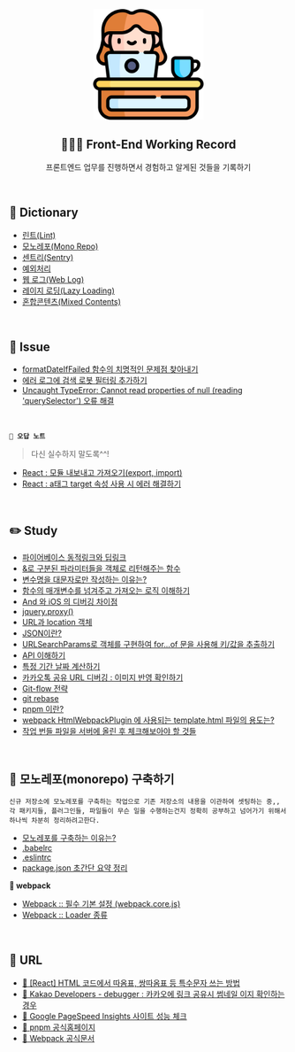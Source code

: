 <div align="center">
  <img width="200px;" src="./images/work-icon.png"/>
</div>
<h2 align="center">👩🏻‍💻 Front-End Working Record</h2>
<p align="center">프론트엔드 업무를 진행하면서 경험하고 알게된 것들을 기록하기</p>

<br>

## 📖 Dictionary

- [린트(Lint)](<https://github.com/mireyhgnay/fe-working-record/blob/main/Dictionary/%EB%A6%B0%ED%8A%B8(Lint).md>)
- [모노레포(Mono Repo)](<https://github.com/mireyhgnay/fe-working-record/blob/main/Dictionary/%EB%AA%A8%EB%85%B8%EB%A0%88%ED%8F%AC(Mono%20Repo).md>)
- [센트리(Sentry)](<https://github.com/mireyhgnay/fe-working-record/blob/main/Dictionary/%EC%84%BC%ED%8A%B8%EB%A6%AC(Sentry).md>)
- [예외처리](https://github.com/mireyhgnay/fe-working-record/blob/main/Dictionary/%EC%98%88%EC%99%B8%EC%B2%98%EB%A6%AC.md)
- [웹 로그(Web Log)](<https://github.com/mireyhgnay/fe-working-record/blob/main/Dictionary/%EC%9B%B9%20%EB%A1%9C%EA%B7%B8(Web%20Log).md>)
- [레이지 로딩(Lazy Loading)](<https://github.com/mireyhgnay/fe-working-record/blob/main/Dictionary/%EB%A0%88%EC%9D%B4%EC%A7%80%20%EB%A1%9C%EB%94%A9(Lazy%20Loading).md>)
- [혼합콘텐츠(Mixed Contents)](<https://github.com/mireyhgnay/fe-working-record/blob/main/Dictionary/%ED%98%BC%ED%95%A9%EC%BD%98%ED%85%90%EC%B8%A0(Mixed%20Contents).md>)

<br>

## 🚨 Issue

- [formatDateIfFailed 함수의 치명적인 문제점 찾아내기](https://github.com/mireyhgnay/fe-working-record/blob/main/Issue/formatDateIfFailed%20%ED%95%A8%EC%88%98%EC%9D%98%20%EC%B9%98%EB%AA%85%EC%A0%81%EC%9D%B8%20%EB%AC%B8%EC%A0%9C%EC%A0%90%20%EC%B0%BE%EC%95%84%EB%82%B4%EA%B8%B0.md)
- [에러 로그에 검색 로봇 필터링 추가하기](https://github.com/mireyhgnay/fe-working-record/blob/main/Issue/%EC%97%90%EB%9F%AC%20%EB%A1%9C%EA%B7%B8%EC%97%90%20%EA%B2%80%EC%83%89%20%EB%A1%9C%EB%B4%87%20%ED%95%84%ED%84%B0%EB%A7%81%20%EC%B6%94%EA%B0%80%ED%95%98%EA%B8%B0.md)
- [Uncaught TypeError: Cannot read properties of null (reading 'querySelector') 오류 해결](https://github.com/mireyhgnay/fe-working-record/blob/main/Issue/Cannot%20read%20properties%20of%20null%20%EC%98%A4%EB%A5%98%20%ED%95%B4%EA%B2%B0.md)

<br>

**`📝 오답 노트`**

> 다신 실수하지 말도록^^!

- [React : 모듈 내보내고 가져오기(export, import)](<https://github.com/mireyhgnay/fe-working-record/blob/main/Issue/React%20%EB%AA%A8%EB%93%88%20%EB%82%B4%EB%B3%B4%EB%82%B4%EA%B3%A0%20%EA%B0%80%EC%A0%B8%EC%98%A4%EA%B8%B0(export%2C%20import).md>)
- [React : a태그 target 속성 사용 시 에러 해결하기](https://github.com/mireyhgnay/fe-working-record/blob/main/Issue/React%20%3A%20a%ED%83%9C%EA%B7%B8%20target%20%EC%86%8D%EC%84%B1%20%EC%82%AC%EC%9A%A9%20%EC%8B%9C%20%EC%97%90%EB%9F%AC%20%ED%95%B4%EA%B2%B0%ED%95%98%EA%B8%B0.md)

<br>

## ✏️ Study

- [파이어베이스 동적링크와 딥링크](https://github.com/mireyhgnay/fe-working-record/blob/main/Study/%ED%8C%8C%EC%9D%B4%EC%96%B4%EB%B2%A0%EC%9D%B4%EC%8A%A4%20%EB%8F%99%EC%A0%81%EB%A7%81%ED%81%AC%EC%99%80%20%EB%94%A5%EB%A7%81%ED%81%AC.md)
- [&로 구분된 파라미터들을 객체로 리턴해주는 함수](https://github.com/mireyhgnay/fe-working-record/blob/main/Study/%26%EB%A1%9C%20%EA%B5%AC%EB%B6%84%EB%90%9C%20%ED%8C%8C%EB%9D%BC%EB%AF%B8%ED%84%B0%EB%93%A4%EC%9D%84%20%EA%B0%9D%EC%B2%B4%EB%A1%9C%20%EB%A6%AC%ED%84%B4%ED%95%B4%EC%A3%BC%EB%8A%94%20%ED%95%A8%EC%88%98.md)
- [변수명을 대문자로만 작성하는 이유는?](https://github.com/mireyhgnay/fe-working-record/blob/main/Study/%08%EB%B3%80%EC%88%98%EB%AA%85%EC%9D%84%20%EB%8C%80%EB%AC%B8%EC%9E%90%EB%A1%9C%EB%A7%8C%20%EC%9E%91%EC%84%B1%ED%95%98%EB%8A%94%20%EC%9D%B4%EC%9C%A0%EB%8A%94%3F.md)
- [함수의 매개변수를 넘겨주고 가져오는 로직 이해하기](https://github.com/mireyhgnay/fe-working-record/blob/main/Study/%ED%95%A8%EC%88%98%EC%9D%98%20%EB%A7%A4%EA%B0%9C%EB%B3%80%EC%88%98%EB%A5%BC%20%EB%84%98%EA%B2%A8%EC%A3%BC%EA%B3%A0%20%EA%B0%80%EC%A0%B8%EC%98%A4%EB%8A%94%20%EB%A1%9C%EC%A7%81%20%EC%9D%B4%ED%95%B4%ED%95%98%EA%B8%B0.md)
- [And 와 iOS 의 디버깅 차이점](https://github.com/mireyhgnay/fe-working-record/blob/main/Study/And%20%EC%99%80%20iOS%20%EC%9D%98%20%EB%94%94%EB%B2%84%EA%B9%85%20%EC%B0%A8%EC%9D%B4%EC%A0%90.md)
- [jquery.proxy()](<https://github.com/mireyhgnay/fe-working-record/blob/main/Study/jquery.proxy().md>)
- [URL과 location 객체](https://github.com/mireyhgnay/fe-working-record/blob/main/Study/URL%EA%B3%BC%20location%20%EA%B0%9D%EC%B2%B4.md)
- [JSON이란?](https://github.com/mireyhgnay/fe-working-record/blob/main/Study/JSON%EC%9D%B4%EB%9E%80%3F.md)
- [URLSearchParams로 객체를 구현하여 for…of 문을 사용해 키/값을 추출하기](https://github.com/mireyhgnay/fe-working-record/blob/main/Study/URLSearchParams%EB%A1%9C%20%EA%B0%9D%EC%B2%B4%EB%A5%BC%20%EA%B5%AC%ED%98%84%ED%95%98%EC%97%AC%20for%20of%20%EB%AC%B8%EC%9D%84%20%EC%82%AC%EC%9A%A9%ED%95%B4%20%ED%82%A4%2C%EA%B0%92%EC%9D%84%20%EC%B6%94%EC%B6%9C%ED%95%98%EA%B8%B0.md)
- [API 이해하기](https://github.com/mireyhgnay/fe-working-record/blob/main/Study/API%20%EC%9D%B4%ED%95%B4%ED%95%98%EA%B8%B0.md)
- [특정 기간 날짜 계산하기](https://github.com/mireyhgnay/fe-working-record/blob/main/Study/%ED%8A%B9%EC%A0%95%20%EA%B8%B0%EA%B0%84%20%EB%82%A0%EC%A7%9C%20%EA%B3%84%EC%82%B0%ED%95%98%EA%B8%B0.md)
- [카카오톡 공유 URL 디버깅 : 이미지 반영 확인하기](https://github.com/mireyhgnay/fe-working-record/blob/main/Study/%EC%B9%B4%EC%B9%B4%EC%98%A4%ED%86%A1%20%EA%B3%B5%EC%9C%A0%20URL%20%EB%94%94%EB%B2%84%EA%B9%85%20%3A%20%EC%9D%B4%EB%AF%B8%EC%A7%80%20%EB%B0%98%EC%98%81%20%ED%99%95%EC%9D%B8%ED%95%98%EA%B8%B0.md)
- [Git-flow 전략](https://github.com/mireyhgnay/fe-working-record/blob/main/Study/Git-flow%20%EC%A0%84%EB%9E%B5.md)
- [git rebase](https://github.com/mireyhgnay/fe-working-record/blob/main/Study/git%20rebase.md)
- [pnpm 이란?](https://github.com/mireyhgnay/fe-working-record/blob/main/Study/pnpm.md)
- [webpack HtmlWebpackPlugin 에 사용되는 template.html 파일의 용도는?](https://github.com/mireyhgnay/fe-working-record/blob/main/Study/webpack%20HtmlWebpackPlugin%20%EC%97%90%20%EC%82%AC%EC%9A%A9%EB%90%98%EB%8A%94%20template.html%20%ED%8C%8C%EC%9D%BC%EC%9D%98%20%EC%9A%A9%EB%8F%84%EB%8A%94%3F.md)
- [작업 번들 파일을 서버에 올린 후 체크해보아야 할 것들](https://github.com/mireyhgnay/fe-working-record/blob/main/Study/%EC%9E%91%EC%97%85%20%EB%B2%88%EB%93%A4%20%ED%8C%8C%EC%9D%BC%EC%9D%84%20%EC%84%9C%EB%B2%84%EC%97%90%20%EC%98%AC%EB%A6%B0%20%ED%9B%84%20%EC%B2%B4%ED%81%AC%ED%95%B4%EB%B3%B4%EC%95%84%EC%95%BC%20%ED%95%A0%20%EA%B2%83%EB%93%A4.md)

<br>

## 🌈 모노레포(monorepo) 구축하기

```
신규 저장소에 모노레포를 구축하는 작업으로 기존 저장소의 내용을 이관하여 셋팅하는 중,,
각 패키지들, 플러그인들, 파일들이 무슨 일을 수행하는건지 정확히 공부하고 넘어가기 위해서
하나씩 차분히 정리하려고한다.
```

- [모노레포를 구축하는 이유는?]()
- [.babelrc](https://github.com/mireyhgnay/fe-working-record/blob/main/MonoRepo/.babelrc.md)
- [.eslintrc](https://github.com/mireyhgnay/fe-working-record/blob/main/MonoRepo/.eslintrc.md)
- [package.json 초간단 요약 정리](https://github.com/mireyhgnay/fe-working-record/blob/main/MonoRepo/package.json%20%EC%B4%88%EA%B0%84%EB%8B%A8%20%EC%9A%94%EC%95%BD%20%EC%A0%95%EB%A6%AC.md)

**📁 webpack**

- [Webpack :: 필수 기본 설정 (webpack.core.js)](<https://github.com/mireyhgnay/fe-working-record/blob/main/MonoRepo/webpack/Webpack%20%3A%3A%20%ED%95%84%EC%88%98%20%EA%B8%B0%EB%B3%B8%20%EC%84%A4%EC%A0%95%20(webpack.core.js).md>)
- [Webpack :: Loader 종류](https://github.com/mireyhgnay/fe-working-record/blob/main/MonoRepo/webpack/Webpack%20%3A%3A%20Loader%20%EC%A2%85%EB%A5%98.md)

<br>

## 🔗 URL

- [🔗 [React] HTML 코드에서 따옴표, 쌍따옴표 등 특수문자 쓰는 방법](https://github.com/jsx-eslint/eslint-plugin-react/blob/master/docs/rules/no-unescaped-entities.md)
- [🔗 Kakao Developers - debugger : 카카오에 링크 공유시 썸네일 이지 확인하는 경우](https://developers.kakao.com/tool/debugger/sharing)
- [🔗 Google PageSpeed Insights 사이트 성능 체크](https://pagespeed.web.dev/)
- [🔗 pnpm 공식홈페이지](https://pnpm.io/ko/motivation)
- [🔗 Webpack 공식문서](https://webpack.kr/guides/getting-started/)
